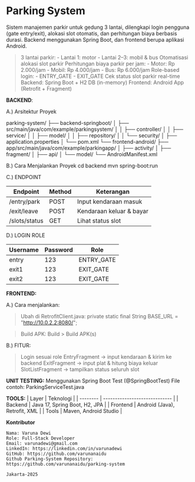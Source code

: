 # Parking System

Sistem manajemen parkir untuk gedung 3 lantai, dilengkapi login pengguna (gate entry/exit), alokasi slot otomatis, dan perhitungan biaya berbasis durasi. Backend menggunakan Spring Boot, dan frontend berupa aplikasi Android.

> 3 lantai parkir:
    - Lantai 1: motor
    - Lantai 2–3: mobil & bus
> Otomatisasi alokasi slot parkir
> Perhitungan biaya parkir per jam:
    - Motor: Rp 2.000/jam
    - Mobil: Rp 4.000/jam
    - Bus: Rp 6.000/jam
>  Role-based login:
    - ENTRY_GATE
    - EXIT_GATE
>  Cek status slot parkir real-time
>  Backend: Spring Boot + H2 DB (in-memory)
>  Frontend: Android App (Retrofit + Fragment)

**BACKEND**:

  A.) Arsitektur Proyek

parking-system/
├── backend-springboot/
│ ├── src/main/java/com/example/parkingsystem/
│ │ ├── controller/
│ │ ├── service/
│ │ ├── model/
│ │ ├── repository/
│ │ └── security/
│ ├── application.properties
│ └── pom.xml
└── frontend-android/
├── app/src/main/java/com/example/parkingapp/
│ ├── activity/
│ ├── fragment/
│ ├── api/
│ └── model/
└── AndroidManifest.xml


 B.) Cara Menjalankan Proyek
     cd backend
     mvn spring-boot:run


 C.) ENDPOINT
  
| Endpoint        | Method | Keterangan               |
| --------------- | ------ | ------------------------ |
| /entry/park     | POST   | Input kendaraan masuk    |
| /exit/leave     | POST   | Kendaraan keluar & bayar |
| /slots/status   | GET    | Lihat status slot        |



  D.) LOGIN ROLE
   
| Username | Password | Role        |
| -------- | -------- | ----------- |
| entry    | 123      | ENTRY\_GATE |
| exit1    | 123      | EXIT\_GATE  |
| exit2    | 123      | EXIT\_GATE  |




**FRONTEND:**

A.) Cara menjalankan:
> Ubah di RetrofitClient.java:
   private static final String BASE_URL = "http://10.0.2.2:8080/";

> Build APK:
   Build > Build APK(s)

B.) FITUR:
> Login sesuai role
> EntryFragment → input kendaraan & kirim ke backend
> ExitFragment → input plat & hitung biaya keluar
> SlotListFragment → tampilkan status seluruh slot




**UNIT TESTING:**
   Menggunakan Spring Boot Test (@SpringBootTest)
      File contoh: ParkingServiceTest.java



**TOOLS:**
| Layer    | Teknologi                     |
| -------- | ----------------------------- |
| Backend  | Java 17, Spring Boot, H2, JPA |
| Frontend | Android (Java), Retrofit, XML |
| Tools    | Maven, Android Studio         |




**Kontributor**

    Nama: Varuna Dewi
    Role: Full-Stack Developer
    Email: varunadewi@gmail.com
    LinkedIn: https://linkedin.com/in/varunadewi
    GitHub: https://github.com/varunanaidu
    Github Parking-System Repository: https://github.com/varunanaidu/parking-system

    Jakarta-2025






